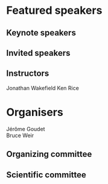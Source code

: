 # Featured speakers

## Keynote speakers


## Invited speakers


## Instructors

Jonathan Wakefield
Ken Rice



# Organisers

Jérôme Goudet  
Bruce Weir  

## Organizing committee


## Scientific committee
